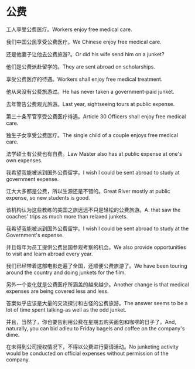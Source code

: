 # 公费

<p><span class="chinese">工人享受公费医疗。</span><span class="english">Workers enjoy free medical care.</span></p>

<p><span class="chinese">我们中国公民享受公费医疗。</span><span class="english">We Chinese enjoy free medical care.</span></p>

<p><span class="chinese">还是他妻子让他去公费旅游?。</span><span class="english">Or did his wife send him on a junket?</span></p>

<p><span class="chinese">他们是公费派赴留学的。</span><span class="english">They are sent abroad on scholarships.</span></p>

<p><span class="chinese">享受公费医疗的待遇。</span><span class="english">Workers shall enjoy free medical treatment.</span></p>

<p><span class="chinese">他从来没有公费旅游过。</span><span class="english">He has never taken a government-paid junket.</span></p>

<p><span class="chinese">去年警告公费观光旅游。</span><span class="english">Last year, sightseeing tours at public expense.</span></p>

<p><span class="chinese">第三十条军官享受公费医疗待遇。</span><span class="english">Article 30 Officers shall enjoy free medical care.</span></p>

<p><span class="chinese">独生子女享受公费医疗。</span><span class="english">The single child of a couple enjoys free medical care.</span></p>

<p><span class="chinese">法学硕士有公费也有自费。</span><span class="english">Law Master also has at public expense at one's own expenses.</span></p>

<p><span class="chinese">我希望我能被派到国外公费留学。</span><span class="english">I wish I could be sent abroad to study at government expense.</span></p>

<p><span class="chinese">江大大多都是公费，所以生源还是不错的。</span><span class="english">Great River mostly at public expense, so new students is good.</span></p>

<p><span class="chinese">该机构认为这些教练的美国之旅远远不只是轻松的公费旅游。</span><span class="english">A. that saw the coaches' trips as much more than relaxed junkets.</span></p>

<p><span class="chinese">我希望我能被派到国外公费留学。</span><span class="english">I wish I could be sent abroad to study at the Government's expense.</span></p>

<p><span class="chinese">并且每年为员工提供公费出国参观考察的机会。</span><span class="english">We also provide opportunities to visit and learn abroad every year.</span></p>

<p><span class="chinese">我们已经带着这部电影走遍了全国，还顺便公费旅游了。</span><span class="english">We have been touring around the country and doing junkets for the film.</span></p>

<p><span class="chinese">另外一个变化就是公费医疗所涵盖的越来越少。</span><span class="english">Another change is that medical expenses are being covered less and less.</span></p>

<p><span class="chinese">答案似乎应该是大量的交流探讨和古怪的公费旅游。</span><span class="english">The answer seems to be a lot of time spent talking-as well as the odd junket.</span></p>

<p><span class="chinese">并且，当然了，你也要告别用公费在星期五购买面包和咖啡的日子了。</span><span class="english">And, naturally, you can bid adieu to Friday bagels and coffee on the company's dime.</span></p>

<p><span class="chinese">在未得到公司授权情况下，不得以公费进行宴请活动。</span><span class="english">No junketing activity would be conducted on official expenses without permission of the company.</span></p>

